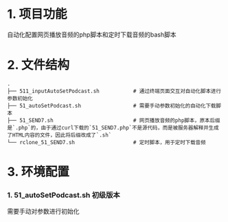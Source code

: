 # 1. 项目功能

自动化配置网页播放音频的php脚本和定时下载音频的bash脚本

# 2. 文件结构

```
.
├── 511_inputAutoSetPodcast.sh           # 通过终端页面交互对自动化脚本进行参数初始化
├── 51_autoSetPodcast.sh                 # 需要手动参数初始化的自动化下载脚本
├── 51_SEND7.sh                          # 网页播放音频的php脚本，原本后缀是`.php`的，由于通过curl下载的`51_SEND7.php`不是源代码，而是被服务器解释并生成了HTML内容的文件，因此将后缀改成了`.sh`
└── rclone_51_SEND7.sh                   # 定时脚本，用于定时下载音频
```



# 3. 环境配置


### 1. 51_autoSetPodcast.sh 初级版本

需要手动对参数进行初始化

```sh

```








